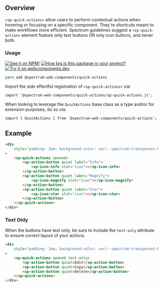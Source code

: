 ## Overview

`<sp-quick-actions>` allow users to perform contextual actions when hovering or focusing on a specific component. They're shortcuts meant to make workflows more efficient. Spectrum guidelines suggest a `<sp-quick-action>` element feature only text buttons OR only icon buttons, and never both.

### Usage

[![See it on NPM!](https://img.shields.io/npm/v/@spectrum-web-components/quick-actions?style=for-the-badge)](https://www.npmjs.com/package/@spectrum-web-components/quick-actions)
[![How big is this package in your project?](https://img.shields.io/bundlephobia/minzip/@spectrum-web-components/quick-actions?style=for-the-badge)](https://bundlephobia.com/result?p=@spectrum-web-components/quick-actions)
[![Try it on webcomponents.dev](https://img.shields.io/badge/Try%20it%20on-webcomponents.dev-green?style=for-the-badge)](https://webcomponents.dev/edit/collection/fO75441E1Q5ZlI0e9pgq/pDSD7CSeA3B5hTdX8cvB/src/index.ts)

```
yarn add @spectrum-web-components/quick-actions
```

Import the side effectful registration of `<sp-quick-actions>` via:

```
import '@spectrum-web-components/quick-actions/sp-quick-actions.js';
```

When looking to leverage the `QuickActions` base class as a type and/or for extension purposes, do so via:

```
import { QuickActions } from '@spectrum-web-components/quick-actions';
```

## Example

```html
<div
    style="padding: 2em; background-color: var(--spectrum-transparent-black-300);"
>
    <sp-quick-actions opened>
        <sp-action-button quiet label="Info">
            <sp-icon-info slot="icon"></sp-icon-info>
        </sp-action-button>
        <sp-action-button quiet label="Magnify">
            <sp-icon-magnify slot="icon"></sp-icon-magnify>
        </sp-action-button>
        <sp-action-button quiet label="Star">
            <sp-icon-star slot="icon"></sp-icon-star>
        </sp-action-button>
    </sp-quick-actions>
</div>
```

### Text Only

When the buttons have text only, be sure to include the `text-only` attribute to ensure correct layout of your actions.

```html
<div
    style="padding: 2em; background-color: var(--spectrum-transparent-black-300);"
>
    <sp-quick-actions opened text-only>
        <sp-action-button quiet>Edit</sp-action-button>
        <sp-action-button quiet>Copy</sp-action-button>
        <sp-action-button quiet>Delete</sp-action-button>
    </sp-quick-actions>
</div>
```
